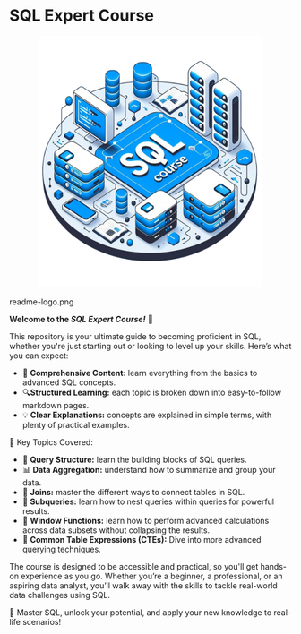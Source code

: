 # SQL Expert Course

<p align="center">
  <img src="https://github.com/ai-learning-space/sql-expert/blob/content_extention/common/img/readme-logo.png" width="400" height="450">
  <figcaption>readme-logo.png</figcaption>
</p>

**Welcome to the _SQL Expert Course!_** 🎉

This repository is your ultimate guide to becoming proficient in SQL, whether you're just starting out or looking to level up your skills. Here’s what you can expect:

- 📘 **Comprehensive Content:** learn everything from the basics to advanced SQL concepts.
- 🔍**Structured Learning:** each topic is broken down into easy-to-follow markdown pages.
- 💡 **Clear Explanations:** concepts are explained in simple terms, with plenty of practical examples.

🔗 Key Topics Covered:
- 📝 **Query Structure:** learn the building blocks of SQL queries.
- 📊 **Data Aggregation:** understand how to summarize and group your data.
- 🔗 **Joins:** master the different ways to connect tables in SQL.
- 🔎 **Subqueries:** learn how to nest queries within queries for powerful results.
- 🌊 **Window Functions:** learn how to perform advanced calculations across data subsets without collapsing the results.
- 🧠 **Common Table Expressions (CTEs):** Dive into more advanced querying techniques.

The course is designed to be accessible and practical, so you'll get hands-on experience as you go. Whether you’re a beginner, a professional, or an aspiring data analyst, you’ll walk away with the skills to tackle real-world data challenges using SQL.

🔑 Master SQL, unlock your potential, and apply your new knowledge to real-life scenarios!